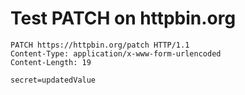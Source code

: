 # Test PATCH on httpbin.org

```http
PATCH https://httpbin.org/patch HTTP/1.1
Content-Type: application/x-www-form-urlencoded
Content-Length: 19

secret=updatedValue
```
